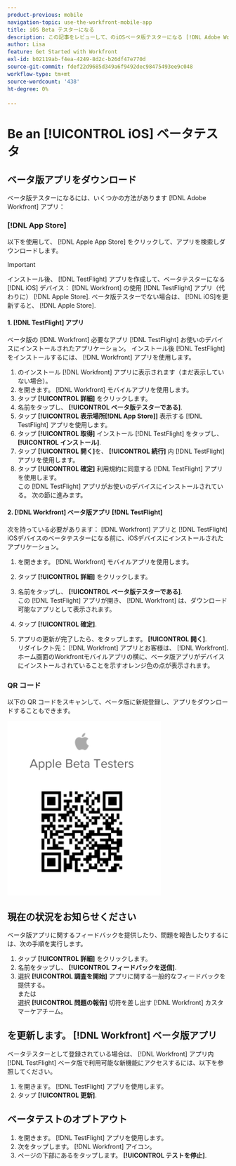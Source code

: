 ```yaml
---
product-previous: mobile
navigation-topic: use-the-workfront-mobile-app
title: iOS Beta テスターになる
description: この記事をレビューして、のiOSベータ版テスターになる [!DNL Adobe Workfront] モバイルアプリを使用します。
author: Lisa
feature: Get Started with Workfront
exl-id: b02119ab-f4ea-4249-8d2c-b26df47e770d
source-git-commit: fdef22d9685d349a6f9492dec98475493ee9c048
workflow-type: tm+mt
source-wordcount: '438'
ht-degree: 0%

---
```


# Be an [!UICONTROL iOS] ベータテスタ

## ベータ版アプリをダウンロード

ベータ版テスターになるには、いくつかの方法があります [!DNL Adobe Workfront] アプリ：

### [!DNL App Store]

以下を使用して、 [!DNL Apple App Store] をクリックして、アプリを検索しダウンロードします。

>[!IMPORTANT]
>
>インストール後、 [!DNL TestFlight] アプリを作成して、ベータテスターになる [!DNL iOS] デバイス： [!DNL Workfront] の使用 [!DNL TestFlight] アプリ（代わりに） [!DNL Apple Store]. ベータ版テスターでない場合は、 [!DNL iOS]を更新すると、 [!DNL Apple Store].

#### 1. [!DNL TestFlight] アプリ

ベータ版の [!DNL Workfront] 必要なアプリ [!DNL TestFlight] お使いのデバイスにインストールされたアプリケーション。 インストール後 [!DNL TestFlight]をインストールするには、 [!DNL Workfront] アプリを使用します。

1. のインストール [!DNL Workfront] アプリに表示されます（まだ表示していない場合）。
1. を開きます。 [!DNL Workfront] モバイルアプリを使用します。
1. タップ **[!UICONTROL 詳細]** をクリックします。
1. 名前をタップし、 **[!UICONTROL ベータ版テスターである]**.
1. タップ **[!UICONTROL 表示場所[!DNL App Store]]** 表示する [!DNL TestFlight] アプリを使用します。
1. タップ **[!UICONTROL 取得]** インストール [!DNL TestFlight] をタップし、 **[!UICONTROL インストール]**.
1. タップ **[!UICONTROL 開く]**&#x200B;を、 **[!UICONTROL 続行]** 内 [!DNL TestFlight] アプリを使用します。
1. タップ **[!UICONTROL 確定]** 利用規約に同意する [!DNL TestFlight] アプリを使用します。\
   この [!DNL TestFlight] アプリがお使いのデバイスにインストールされている。 次の節に進みます。

#### 2. [!DNL Workfront] ベータ版アプリ [!DNL TestFlight]

次を持っている必要があります： [!DNL Workfront] アプリと [!DNL TestFlight] iOSデバイスのベータテスターになる前に、iOSデバイスにインストールされたアプリケーション。

1. を開きます。 [!DNL Workfront] モバイルアプリを使用します。
1. タップ **[!UICONTROL 詳細]** をクリックします。
1. 名前をタップし、 **[!UICONTROL ベータ版テスターである]**.\
   この [!DNL TestFlight] アプリが開き、 [!DNL Workfront] は、ダウンロード可能なアプリとして表示されます。

1. タップ **[!UICONTROL 確定]**.
1. アプリの更新が完了したら、をタップします。 **[!UICONTROL 開く]**.\
   リダイレクト先： [!DNL Workfront] アプリとお客様は、 [!DNL Workfront]. ホーム画面のWorkfrontモバイルアプリの横に、ベータ版アプリがデバイスにインストールされていることを示すオレンジ色の点が表示されます。

### QR コード

以下の QR コードをスキャンして、ベータ版に新規登録し、アプリをダウンロードすることもできます。

![](assets/ios-qr-code-350x397.png)

## 現在の状況をお知らせください

ベータ版アプリに関するフィードバックを提供したり、問題を報告したりするには、次の手順を実行します。

1. タップ **[!UICONTROL 詳細]** をクリックします。
1. 名前をタップし、 **[!UICONTROL フィードバックを送信]**.
1. 選択 **[!UICONTROL 調査を開始]** アプリに関する一般的なフィードバックを提供する。\
   または\
   選択 **[!UICONTROL 問題の報告]** 切符を差し出す [!DNL Workfront] カスタマーケアチーム。

## を更新します。 [!DNL Workfront] ベータ版アプリ

ベータテスターとして登録されている場合は、 [!DNL Workfront] アプリ内 [!DNL TestFlight] ベータ版で利用可能な新機能にアクセスするには、以下を参照してください。

1. を開きます。 [!DNL TestFlight] アプリを使用します。
1. タップ **[!UICONTROL 更新]**.

## ベータテストのオプトアウト

1. を開きます。 [!DNL TestFlight] アプリを使用します。
1. 次をタップします。 [!DNL Workfront] アイコン。
1. ページの下部にあるをタップします。 **[!UICONTROL テストを停止]**.
